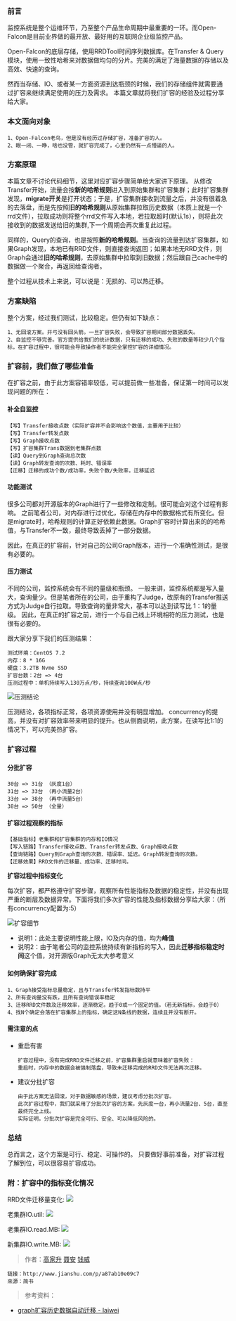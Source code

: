 <!-- toc -->

### 前言

监控系统是整个运维环节，乃至整个产品生命周期中最重要的一环。而Open-Falcon是目前业界做的最开放、最好用的互联网企业级监控产品。

Open-Falcon的底层存储，使用RRDTool时间序列数据库。在Transfer & Query模块，使用一致性哈希来对数据做均匀的分片。完美的满足了海量数据的存储以及高效、快速的查询。

然而当存储、IO、或者某一方面资源到达瓶颈的时候，我们的存储组件就需要通过扩容来继续满足使用的压力及需求。
本篇文章就将我们扩容的经验及过程分享给大家。


### 本文面向对象

    1、Open-Falcon老鸟，但是没有经历过存储扩容，准备扩容的人。
    2、眼一闭、一睁，啥也没管，就扩容完成了，心里仍然有一点懵逼的人。

### 方案原理

本篇文章不讨论代码细节，这里对应扩容步骤简单给大家讲下原理。
从修改Transfer开始，流量会按**新的哈希规则**进入到原始集群和扩容集群；此时扩容集群发现，**migrate开关**是打开状态；于是，扩容集群接收到流量之后，并没有很着急的去落盘，而是先按照**旧的哈希规则**从原始集群拉取历史数据（本质上就是一个rrd文件），拉取成功则将整个rrd文件写入本地，若拉取超时(默认1s），则将此次接收到的数据发送给旧的集群,下一个周期会再次重复此过程。

同样的，Query的查询，也是按照**新的哈希规则**。当查询的流量到达扩容集群，如果Graph发现，本地已有RRD文件，则直接查询返回；如果本地无RRD文件，则Graph会通过**旧的哈希规则**，去原始集群中拉取到旧数据；然后跟自己cache中的数据做一个聚合，再返回给查询者。

整个过程从技术上来说，可以说是：无损的、可以热迁移。

### 方案缺陷

整个方案，经过我们测试，比较稳定。但仍有如下缺点：

    1、无回滚方案。开弓没有回头箭。一旦扩容失败，会导致扩容期间部分数据丢失。
    2、自监控不够完善。官方提供给我们的统计数据，只有迁移的成功、失败的数量等较少几个指标，在扩容过程中，很可能会导致操作者不能完全掌控扩容的详细情况。

### 扩容前，我们做了哪些准备

在扩容之前，由于此方案容错率较低，可以提前做一些准备，保证第一时间可以发现问题的所在：

#### 补全自监控

    【写】Transfer接收点数（实际扩容并不会影响这个数值，主要用于比较）
    【写】Transfer转发点数
    【写】Graph接收点数
    【写】扩容集群Trans数据到老集群点数
    【读】Query到Graph查询总次数
    【读】Graph转发查询的次数、耗时、错误率
    【迁移】迁移的成功个数/成功率，失败个数/失败率，迁移延迟

#### 功能测试

很多公司都对开源版本的Graph进行了一些修改和定制。很可能会对这个过程有影响。
之前笔者公司，对内存进行过优化，存储在内存中的数据格式有所变化。但是migrate时，哈希规则的计算正好依赖此数据。Graph扩容时计算出来的的哈希值，与Transfer不一致，最终导致丢掉了一部分数据。

因此，在真正的扩容前，针对自己的公司Graph版本，进行一个准确性测试，是很有必要的。

#### 压力测试

不同的公司，监控系统会有不同的量级和瓶颈。
一般来讲，监控系统都是写入量大，查询量少。但是笔者所在的公司，由于重构了Judge，改原有的Transfer推送方式为Judge自行拉取。导致查询的量非常大，基本可以达到读写比 1：1的量级。 
因此，在真正的扩容之前，进行一个与自己线上环境相符的压力测试，也是很有必要的。

跟大家分享下我们的压测结果：

    测试环境：CentOS 7.2
    内存：8 * 16G
    硬盘：3.2TB Nvme SSD
    扩容台数：2台 => 4台
    压测过程中：单机持续写入130万点/秒，持续查询100W点/秒

![压测结论](../image/practice_graph-scaling_quantity.png)

压测结论，各项指标正常，各项资源使用并没有明显增加。
concurrency的提高，并没有对扩容效率带来明显的提升。也从侧面说明，此方案，在读写比1:1的情况下，可以完美热扩容。


### 扩容过程

#### 分批扩容

    30台 => 31台 （灰度1台）
    31台 => 33台 （再小流量2台）
    33台 => 38台 （再中流量5台）
    38台 => 50台 （全量）

#### 扩容过程观察的指标

    【基础指标】老集群和扩容集群的内存和IO情况
    【写入链路】Transfer接收点数、Transfer转发点数、Graph接收点数
    【查询链路】Query到Graph查询的次数、错误率、延迟。Graph转发查询的次数。
    【迁移效果】RRD文件的迁移量、成功率、迁移时间。

**扩容过程中指标变化**

每次扩容，都严格遵守扩容步骤，观察所有性能指标及数据的稳定性，并没有出现严重的断层及数据异常。下面将我们多次扩容的性能及指标数据分享给大家：（所有concurrency配置为:5）

![扩容细节](../image/practice_graph-scaling_stats.png)

* 说明1：此处主要说明性能上限，IO及内存的值，均为**峰值**
* 说明2：由于笔者公司的监控系统持续有新指标的写入，因此**迁移指标稳定时间**这个值，对开源版Graph无太大参考意义

#### 如何确保扩容完成

    1、Graph接受指标总量稳定，且与Transfer转发指标数持平
    2、所有查询量没有跌，且所有查询错误率稳定
    3、迁移RRD文件数及迁移效率，逐渐稳定。趋于0或一个固定的值。（若无新指标，会趋于0）
    4、找N个确定会落在扩容集群上的指标，确定这N条线的数据，连续且并没有断开。

#### 需注意的点

+ 重启有害
    
      扩容过程中，没有完成RRD文件迁移之前，扩容集群重启就意味着扩容失败：
      重启时，内存中的数据会被强制落盘，导致未迁移完成的RRD文件无法再次迁移。


+ 建议分批扩容

      由于此方案无法回滚，对于数据敏感的场景，建议考虑分批次扩容。
      此次扩容过程中，我们就采用了分批次扩容的方案。先灰度一台，再小流量2台、5台，直至最终完全上线。
      实际证明，分批次扩容是完全可行、安全、可以降低风险的。

### 总结

总而言之，这个方案是可行、稳定、可操作的。
只要做好事前准备，对扩容过程了解到位，可以很容易扩容成功。

### 附：扩容中的指标变化情况


RRD文件迁移量变化:
![](../image/practice_graph-scaling_rrd.png)

老集群IO.util:
![](../image/practice_graph-scaling_io01.png)

老集群IO.read.MB:
![](../image/practice_graph-scaling_io02.png)

新集群IO.write.MB:
![](../image/practice_graph-scaling_io03.png)


> 作者：[高家升](http://blog.gaojiasheng.com/) [聂安](https://github.com/niean) [钱威](https://github.com/n4mine)

    链接：http://www.jianshu.com/p/a87ab10e09c7
    來源：简书

> 参考资料：
- [graph扩容历史数据自动迁移 - laiwei](http://www.jianshu.com/p/16baba04c959)
